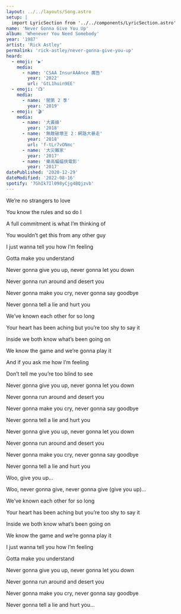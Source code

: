 ```yaml
---
layout: ../../layouts/Song.astro
setup: |
  import LyricSection from '../../components/LyricSection.astro'
name: 'Never Gonna Give You Up'
album: 'Whenever You Need Somebody'
year: '1987'
artist: 'Rick Astley'
permalink: 'rick-astley/never-gonna-give-you-up'
heard:
  - emoji: '▶️'
    media:
      - name: 'CSAA InsurAAAnce 廣告'
        year: '2022'
        url: 'GtL1huin9EE'
  - emoji: '📺'
    media:
      - name: '闇第 2 季'
        year: '2019'
  - emoji: '🎬'
    media:
      - name: '大黃蜂'
        year: '2018'
      - name: '無敵破壞王 2：網路大暴走'
        year: '2018'
        url: 'f-tLr7vONmc'
      - name: '大災難家'
        year: '2017'
      - name: '樂高蝙蝠俠電影'
        year: '2017'
datePublished: '2020-12-29'
dateModified: '2022-08-16'
spotify: '7GhIk7Il098yCjg4BQjzvb'
---
```


<LyricSection>

We&rsquo;re no strangers to love

You know the rules and so do I

A full commitment is what I&rsquo;m thinking of

You wouldn&rsquo;t get this from any other guy

I just wanna tell you how I&rsquo;m feeling

Gotta make you understand

</LyricSection>

<LyricSection>

Never gonna give you up, never gonna let you down

Never gonna run around and desert you

Never gonna make you cry, never gonna say goodbye

Never gonna tell a lie and hurt you

</LyricSection>

<LyricSection>

We&rsquo;ve known each other for so long

Your heart has been aching but you&rsquo;re too shy to say it

Inside we both know what&rsquo;s been going on

We know the game and we&rsquo;re gonna play it

And if you ask me how I&rsquo;m feeling

Don&rsquo;t tell me you&rsquo;re too blind to see

</LyricSection>

<LyricSection>

Never gonna give you up, never gonna let you down

Never gonna run around and desert you

Never gonna make you cry, never gonna say goodbye

Never gonna tell a lie and hurt you

</LyricSection>

<LyricSection>

Never gonna give you up, never gonna let you down

Never gonna run around and desert you

Never gonna make you cry, never gonna say goodbye

Never gonna tell a lie and hurt you

Woo, give you up...

Woo, never gonna give, never gonna give (give you up)...

</LyricSection>

<LyricSection>

We&rsquo;ve known each other for so long

Your heart has been aching but you&rsquo;re too shy to say it

Inside we both know what&rsquo;s been going on

We know the game and we&rsquo;re gonna play it


I just wanna tell you how I&rsquo;m feeling

Gotta make you understand

</LyricSection>

<LyricSection>

Never gonna give you up, never gonna let you down

Never gonna run around and desert you

Never gonna make you cry, never gonna say goodbye

Never gonna tell a lie and hurt you...

</LyricSection>
